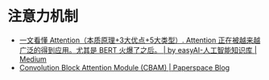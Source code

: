 # 注意力机制

* [一文看懂 Attention（本质原理+3大优点+5大类型）. Attention 正在被越来越广泛的得到应用。尤其是 BERT 火爆了之后。 | by easyAI-人工智能知识库 | Medium](https://medium.com/@pkqiang49/一文看懂-attention-本质原理-3大优点-5大类型-e4fbe4b6d030)
* [Convolution Block Attention Module (CBAM) | Paperspace Blog](https://blog.paperspace.com/attention-mechanisms-in-computer-vision-cbam/)



